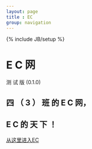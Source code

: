 ```yaml
---
layout: page
title : EC
group: navigation
---
```

{% include JB/setup %}

   E  C  网  
   ========
   
   测 试 版
   (0.1.0)
   
                
                
四 （ 3 ） 班  的  E  C  网，
-------------------------------- 


E C 的  天 下 ！
-----------           
               
                  
 
 
 
 
 [从这里进入EC](eg2.html)
 

